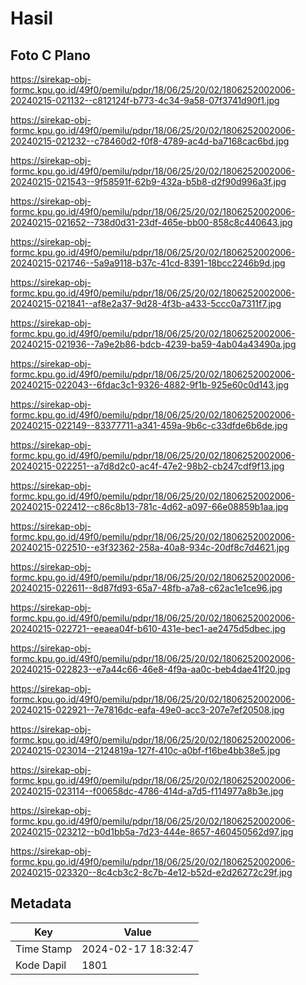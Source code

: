 # Hasil

## Foto C Plano

https://sirekap-obj-formc.kpu.go.id/49f0/pemilu/pdpr/18/06/25/20/02/1806252002006-20240215-021132--c812124f-b773-4c34-9a58-07f3741d90f1.jpg

https://sirekap-obj-formc.kpu.go.id/49f0/pemilu/pdpr/18/06/25/20/02/1806252002006-20240215-021232--c78460d2-f0f8-4789-ac4d-ba7168cac6bd.jpg

https://sirekap-obj-formc.kpu.go.id/49f0/pemilu/pdpr/18/06/25/20/02/1806252002006-20240215-021543--9f58591f-62b9-432a-b5b8-d2f90d996a3f.jpg

https://sirekap-obj-formc.kpu.go.id/49f0/pemilu/pdpr/18/06/25/20/02/1806252002006-20240215-021652--738d0d31-23df-465e-bb00-858c8c440643.jpg

https://sirekap-obj-formc.kpu.go.id/49f0/pemilu/pdpr/18/06/25/20/02/1806252002006-20240215-021746--5a9a9118-b37c-41cd-8391-18bcc2246b9d.jpg

https://sirekap-obj-formc.kpu.go.id/49f0/pemilu/pdpr/18/06/25/20/02/1806252002006-20240215-021841--af8e2a37-9d28-4f3b-a433-5ccc0a7311f7.jpg

https://sirekap-obj-formc.kpu.go.id/49f0/pemilu/pdpr/18/06/25/20/02/1806252002006-20240215-021936--7a9e2b86-bdcb-4239-ba59-4ab04a43490a.jpg

https://sirekap-obj-formc.kpu.go.id/49f0/pemilu/pdpr/18/06/25/20/02/1806252002006-20240215-022043--6fdac3c1-9326-4882-9f1b-925e60c0d143.jpg

https://sirekap-obj-formc.kpu.go.id/49f0/pemilu/pdpr/18/06/25/20/02/1806252002006-20240215-022149--83377711-a341-459a-9b6c-c33dfde6b6de.jpg

https://sirekap-obj-formc.kpu.go.id/49f0/pemilu/pdpr/18/06/25/20/02/1806252002006-20240215-022251--a7d8d2c0-ac4f-47e2-98b2-cb247cdf9f13.jpg

https://sirekap-obj-formc.kpu.go.id/49f0/pemilu/pdpr/18/06/25/20/02/1806252002006-20240215-022412--c86c8b13-781c-4d62-a097-66e08859b1aa.jpg

https://sirekap-obj-formc.kpu.go.id/49f0/pemilu/pdpr/18/06/25/20/02/1806252002006-20240215-022510--e3f32362-258a-40a8-934c-20df8c7d4621.jpg

https://sirekap-obj-formc.kpu.go.id/49f0/pemilu/pdpr/18/06/25/20/02/1806252002006-20240215-022611--8d87fd93-65a7-48fb-a7a8-c62ac1e1ce96.jpg

https://sirekap-obj-formc.kpu.go.id/49f0/pemilu/pdpr/18/06/25/20/02/1806252002006-20240215-022721--eeaea04f-b610-431e-bec1-ae2475d5dbec.jpg

https://sirekap-obj-formc.kpu.go.id/49f0/pemilu/pdpr/18/06/25/20/02/1806252002006-20240215-022823--e7a44c66-46e8-4f9a-aa0c-beb4dae41f20.jpg

https://sirekap-obj-formc.kpu.go.id/49f0/pemilu/pdpr/18/06/25/20/02/1806252002006-20240215-022921--7e7816dc-eafa-49e0-acc3-207e7ef20508.jpg

https://sirekap-obj-formc.kpu.go.id/49f0/pemilu/pdpr/18/06/25/20/02/1806252002006-20240215-023014--2124819a-127f-410c-a0bf-f16be4bb38e5.jpg

https://sirekap-obj-formc.kpu.go.id/49f0/pemilu/pdpr/18/06/25/20/02/1806252002006-20240215-023114--f00658dc-4786-414d-a7d5-f114977a8b3e.jpg

https://sirekap-obj-formc.kpu.go.id/49f0/pemilu/pdpr/18/06/25/20/02/1806252002006-20240215-023212--b0d1bb5a-7d23-444e-8657-460450562d97.jpg

https://sirekap-obj-formc.kpu.go.id/49f0/pemilu/pdpr/18/06/25/20/02/1806252002006-20240215-023320--8c4cb3c2-8c7b-4e12-b52d-e2d26272c29f.jpg


## Metadata

| Key        | Value               |
| ---------- | ------------------- |
| Time Stamp | 2024-02-17 18:32:47 |
| Kode Dapil | 1801                |



